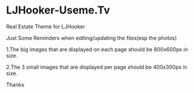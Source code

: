 LJHooker-Useme.Tv
=================

Real Estate Theme for LJHooker

Just Some Reminders when editing/updating the files(esp the photos)

1.The big images that are displayed on each page should be 800x600px in size.

2.The 3 small images that are displayed per page should be 400x300px in size.

Thanks
